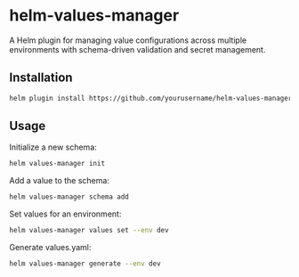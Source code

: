 # helm-values-manager

A Helm plugin for managing value configurations across multiple environments with schema-driven validation and secret management.

## Installation

```bash
helm plugin install https://github.com/yourusername/helm-values-manager
```

## Usage

Initialize a new schema:
```bash
helm values-manager init
```

Add a value to the schema:
```bash
helm values-manager schema add
```

Set values for an environment:
```bash
helm values-manager values set --env dev
```

Generate values.yaml:
```bash
helm values-manager generate --env dev
```